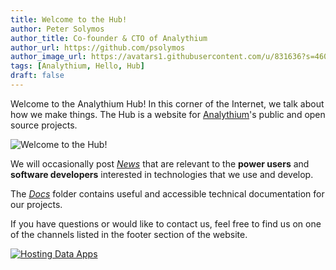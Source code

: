 ```yaml
---
title: Welcome to the Hub!
author: Peter Solymos
author_title: Co-founder & CTO of Analythium
author_url: https://github.com/psolymos
author_image_url: https://avatars1.githubusercontent.com/u/831636?s=460&u=578a952663eae17b2a2dd008ea9511db308d1822&v=4
tags: [Analythium, Hello, Hub]
draft: false
---
```


Welcome to the Analythium Hub! In this corner of the Internet, we talk about how we make things. The Hub is a website for [Analythium](https://analythium.io)'s public and open source projects.

<!--truncate-->

![Welcome to the Hub!](https://source.unsplash.com/br9D5K3UTRQ)

We will occasionally post [*News*](https://hub.analythium.io/blog/)
that are relevant to the **power users** and
**software developers** interested in technologies that we use and develop.

The [*Docs*](https://hub.analythium.io/docs/) folder contains useful and
accessible technical documentation for our projects.

If you have questions or would like to contact us, feel free to find us
on one of the channels listed in the footer section of the website.

[![Hosting Data Apps](https://hub.analythium.io/assets/marks/hosting-banner-2.jpg)](https://hosting.analythium.io/)
